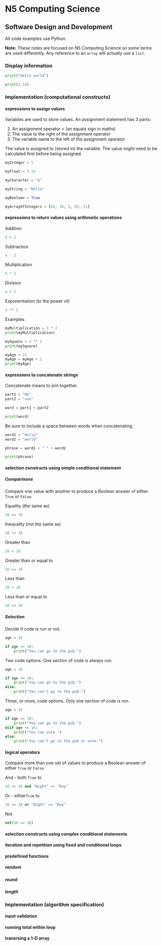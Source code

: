 
# N5 Computing Science

## Software Design and Development

All code examples use Python.

**Note:** These notes are focused on N5 Computing Science so some terms are used differently.  Any reference to an `array` will actually use a `list`.

### Display information

``` Python
print("Hello world")

print(3.14)
```

### Implementation (computational constructs)

#### expressions to assign values

Variables are used to store values.  An assignment statement has 3 parts:

 1. An assignment operator = (an equals sign in maths)
 2. The value to the right of the assignment operator
 3. The variable name to the left of the assignment operator

The value is assigned to (stored in) the variable.  The value *might* need to be calculated first before being assigned.

``` python
myInteger = 5
```

``` python
myFloat = 3.14
```

``` python
myCharacter = "&"
```

``` python
myString = "Hello"
```

``` python
myBoolean = True
```

``` python
myArrayOfIntegers = [56, 34, 2, 85, 51]
```




#### expressions to return values using arithmetic operations

Addition
``` python
4 + 2
```

Subtraction
``` python
4 - 2
```

Multiplication
``` python
4 * 2
```

Division
``` python
4 / 2
```

Exponentiation (to the power of)
``` python
4 ** 2
```

Examples
``` python
myMultiplication = 3 * 2
print(myMultiplication)

mySquare = 3 ** 2
print(mySquare)

myAge = 21
myAge = myAge + 1
print(myAge)
```

#### expressions to concatenate strings

Concatenate means to join together.

``` python
part1 = "Ho"
part2 = "use"

word = part1 + part2

print(word)
```

Be sure to include a space between words when concatenating.

``` python
word1 = "Hello"
word2 = "world"

phrase = word1 + " " + word2

print(phrase)
```

#### selection constructs using simple conditional statement

##### Comparisons

Compare one value with another to produce a Boolean answer of either `True` or `False`.

Equality (the same as)
``` python
16 == 18
```

Inequality (not the same as)
``` python
16 != 18
```

Greater than
``` python
16 > 18
```

Greater than or equal to
``` python
16 >= 18
```

Less than
``` python
16 < 18
```

Less than or equal to
``` python
16 <= 18
```

##### Selection

Decide if code is run or not.

``` python
age = 16

if age >= 18:
	print("You can go to the pub.")
```

Two code options.  One section of code is always run.

``` python
age = 16

if age >= 18:
	print("You can go to the pub.")
else:
	print("You can't go to the pub.")
```

Three, or more, code options.  Only one section of code is run.

``` python
age = 16

if age >= 18:
	print("You can go to the pub.")
elif age >= 16:
	print("You can vote.")
else:
	print("You can't go to the pub or vote.")
```

#### logical operators

Compare more than one set of values to produce a Boolean answer of either `True` or `False`.

And - both `True` to 
``` python
16 <= 18 and "Night" == "Day"
```

Or - either`True` to 
``` python
16 <= 18 or "Night" == "Day"
```

Not
``` python
not(16 <= 18)
```

#### selection constructs using complex conditional statements




#### iteration and repetition using fixed and conditional loops


#### predefined functions


##### random


##### round


##### length


### Implementation (algorithm specification)


#### input validation



#### running total within loop



#### traversing a 1-D array
